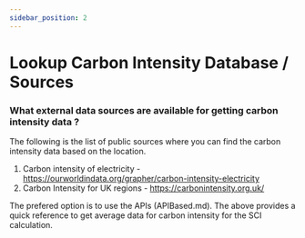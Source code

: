 ```yaml
---
sidebar_position: 2
---
```



# Lookup Carbon Intensity Database / Sources

### What external data sources are available for getting carbon intensity data  ?

The following is the list of public sources where you can find the carbon intensity data
based on the location. 
1. Carbon intensity of electricity - https://ourworldindata.org/grapher/carbon-intensity-electricity
2. Carbon Intensity for UK regions - https://carbonintensity.org.uk/

The prefered option is to use the APIs (APIBased.md). The above provides a quick reference to get average data for carbon intensity for the SCI calculation.